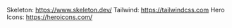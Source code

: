 Skeleton: https://www.skeleton.dev/
Tailwind: https://tailwindcss.com
Hero Icons: https://heroicons.com/
